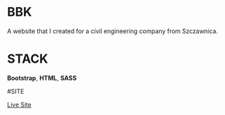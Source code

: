 # BBK

A website that I created for a civil engineering company from Szczawnica. 

# STACK

**Bootstrap**, **HTML**, **SASS**

#SITE

[Live Site](https://bbkpl.com/)
